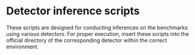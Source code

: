 # Detector inference scripts
These scripts are designed for conducting inferences on the benchmarks using various detectors. For proper execution, insert these scripts into the official directory of the corresponding detector within the correct environment. 